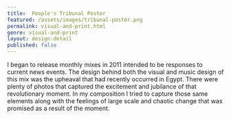 ```yaml
---
title:  People's Tribunal Poster
featured: /assets/images/tribunal-poster.png
permalink: visual-and-print.html
genre: visual-and-print
layout: design-detail
published: false
---
```


I began to release monthly mixes in 2011 intended to be responses to current news events. The design behind both the visual and music design of this mix was the upheaval that had recently occurred in Egypt. There were plenty of photos that captured the excitement and jubilance of that revolutionary moment. In my composition I tried to capture those same elements along with the feelings of large scale and chaotic change that was promised as a result of the moment.
